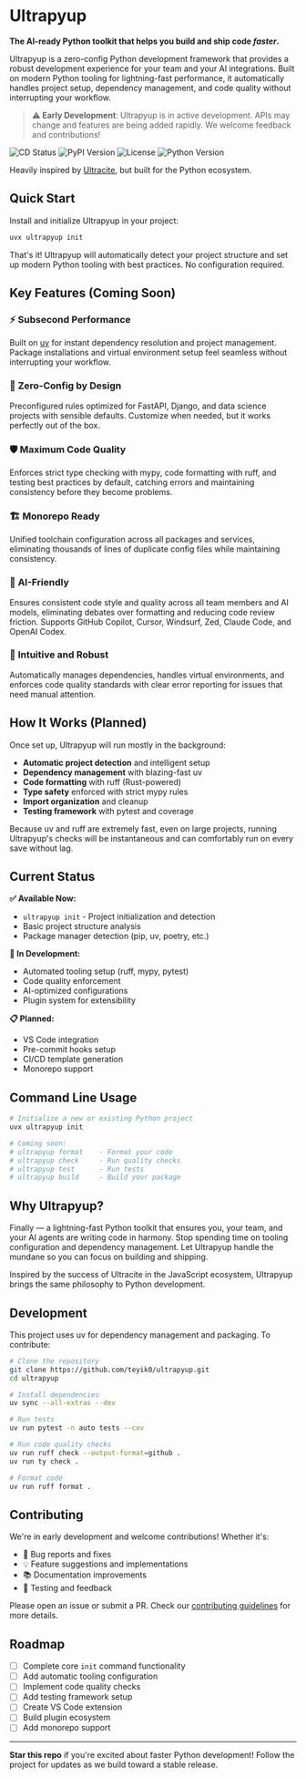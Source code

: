 # Ultrapyup

**The AI-ready Python toolkit that helps you build and ship code _faster_.**

Ultrapyup is a zero-config Python development framework that provides a robust development experience for your team and your AI integrations. Built on modern Python tooling for lightning-fast performance, it automatically handles project setup, dependency management, and code quality without interrupting your workflow.

> **⚠️ Early Development**: Ultrapyup is in active development. APIs may change and features are being added rapidly. We welcome feedback and contributions!

<div>
    <img src="https://img.shields.io/github/actions/workflow/status/teyik0/ultrapyup/cd.yaml?branch=main" alt="CD Status" />
    <img src="https://img.shields.io/pypi/v/ultrapyup" alt="PyPI Version" />
    <img src="https://img.shields.io/github/license/teyik0/ultrapyup" alt="License" />
    <img src="https://img.shields.io/badge/python-3.9%2B-blue" alt="Python Version" />
</div>

Heavily inspired by [Ultracite](https://github.com/haydenbleasel/ultracite), but built for the Python ecosystem.

## Quick Start

Install and initialize Ultrapyup in your project:

```sh
uvx ultrapyup init
```

That's it! Ultrapyup will automatically detect your project structure and set up modern Python tooling with best practices. No configuration required.

## Key Features (Coming Soon)

### ⚡ **Subsecond Performance**
Built on [uv](https://github.com/astral-sh/uv) for instant dependency resolution and project management. Package installations and virtual environment setup feel seamless without interrupting your workflow.

### 🎯 **Zero-Config by Design**
Preconfigured rules optimized for FastAPI, Django, and data science projects with sensible defaults. Customize when needed, but it works perfectly out of the box.

### 🛡️ **Maximum Code Quality**
Enforces strict type checking with mypy, code formatting with ruff, and testing best practices by default, catching errors and maintaining consistency before they become problems.

### 🏗️ **Monorepo Ready**
Unified toolchain configuration across all packages and services, eliminating thousands of lines of duplicate config files while maintaining consistency.

### 🤖 **AI-Friendly**
Ensures consistent code style and quality across all team members and AI models, eliminating debates over formatting and reducing code review friction. Supports GitHub Copilot, Cursor, Windsurf, Zed, Claude Code, and OpenAI Codex.

### 🔧 **Intuitive and Robust**
Automatically manages dependencies, handles virtual environments, and enforces code quality standards with clear error reporting for issues that need manual attention.

## How It Works (Planned)

Once set up, Ultrapyup will run mostly in the background:

- **Automatic project detection** and intelligent setup
- **Dependency management** with blazing-fast uv
- **Code formatting** with ruff (Rust-powered)
- **Type safety** enforced with strict mypy rules
- **Import organization** and cleanup
- **Testing framework** with pytest and coverage

Because uv and ruff are extremely fast, even on large projects, running Ultrapyup's checks will be instantaneous and can comfortably run on every save without lag.

## Current Status

**✅ Available Now:**
- `ultrapyup init` - Project initialization and detection
- Basic project structure analysis
- Package manager detection (pip, uv, poetry, etc.)

**🚧 In Development:**
- Automated tooling setup (ruff, mypy, pytest)
- Code quality enforcement
- AI-optimized configurations
- Plugin system for extensibility

**📋 Planned:**
- VS Code integration
- Pre-commit hooks setup
- CI/CD template generation
- Monorepo support

## Command Line Usage

```sh
# Initialize a new or existing Python project
uvx ultrapyup init

# Coming soon:
# ultrapyup format    - Format your code
# ultrapyup check     - Run quality checks
# ultrapyup test      - Run tests
# ultrapyup build     - Build your package
```

## Why Ultrapyup?

Finally — a lightning-fast Python toolkit that ensures you, your team, and your AI agents are writing code in harmony. Stop spending time on tooling configuration and dependency management. Let Ultrapyup handle the mundane so you can focus on building and shipping.

Inspired by the success of Ultracite in the JavaScript ecosystem, Ultrapyup brings the same philosophy to Python development.

## Development

This project uses uv for dependency management and packaging. To contribute:

```bash
# Clone the repository
git clone https://github.com/teyik0/ultrapyup.git
cd ultrapyup

# Install dependencies
uv sync --all-extras --dev

# Run tests
uv run pytest -n auto tests --cov

# Run code quality checks
uv run ruff check --output-format=github .
uv run ty check .

# Format code
uv run ruff format .
```

## Contributing

We're in early development and welcome contributions! Whether it's:
- 🐛 Bug reports and fixes
- 💡 Feature suggestions and implementations
- 📚 Documentation improvements
- 🧪 Testing and feedback

Please open an issue or submit a PR. Check our [contributing guidelines](CONTRIBUTING.md) for more details.

## Roadmap

- [ ] Complete core `init` command functionality
- [ ] Add automatic tooling configuration
- [ ] Implement code quality checks
- [ ] Add testing framework setup
- [ ] Create VS Code extension
- [ ] Build plugin ecosystem
- [ ] Add monorepo support

---

**Star this repo** if you're excited about faster Python development! Follow the project for updates as we build toward a stable release.
